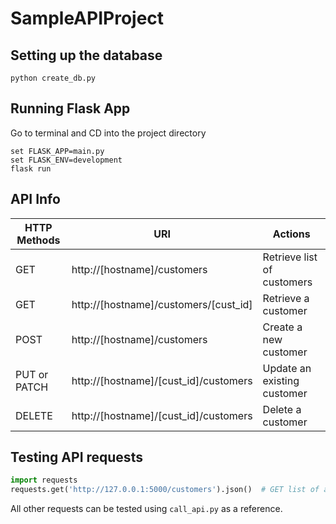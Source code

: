 # SampleAPIProject

## Setting up the database

```
python create_db.py
```

## Running Flask App 

Go to terminal and CD into the project directory
```
set FLASK_APP=main.py
set FLASK_ENV=development
flask run
```

## API Info

|HTTP Methods| URI | Actions |
|------------|-----|---------|
|GET|http://[hostname]/customers|Retrieve list of customers|
|GET|http://[hostname]/customers/[cust_id]|Retrieve a customer|
|POST|http://[hostname]/customers|Create a new customer|
|PUT or PATCH|http://[hostname]/[cust_id]/customers|Update an existing customer|
|DELETE|http://[hostname]/[cust_id]/customers|Delete a customer|

## Testing API requests

```python
import requests 
requests.get('http://127.0.0.1:5000/customers').json()  # GET list of all customers
```

All other requests can be tested using `call_api.py` as a reference.
